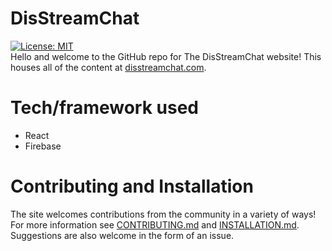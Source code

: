 # DisStreamChat
[![License: MIT](https://img.shields.io/badge/License-MIT-yellow.svg)](https://opensource.org/licenses/MIT)   
Hello and welcome to the GitHub repo for The DisStreamChat website! This houses all of the content at [disstreamchat.com](https://www.disstreamchat.com). 

# Tech/framework used
- React
- Firebase

# Contributing and Installation
The site welcomes contributions from the community in a variety of ways! For more information see [CONTRIBUTING.md](CONTRIBUTING.md) and [INSTALLATION.md](INSTALLATION.md). Suggestions are also welcome in the form of an issue.

